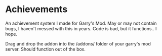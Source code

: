 # Achievements
An achievement system I made for Garry's Mod. May or may not contain bugs, I haven't messed with this in years. Code is bad, but it functions.. I hope.

Drag and drop the addon into the /addons/ folder of your garry's mod server. Should function out of the box.

